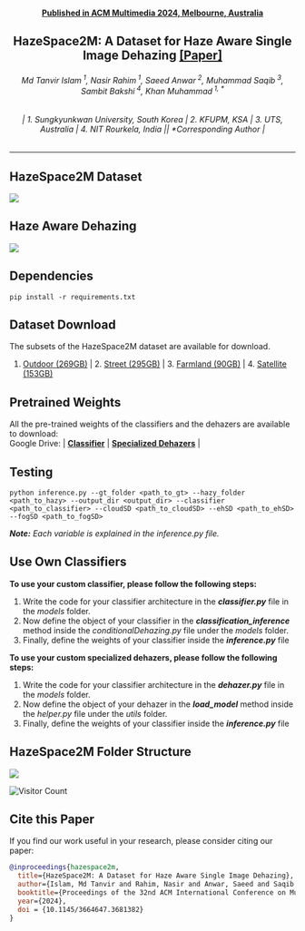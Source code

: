<h4 align="center"><strong><a href="https://2024.acmmm.org/">Published in ACM Multimedia 2024, Melbourne, Australia</a></strong></h4>
<h2 align="center"><strong>HazeSpace2M: A Dataset for Haze Aware Single Image Dehazing <a href="https://tanvirnwu.github.io/assets/papers/HazeSpace2M.pdf" target="_blank">[Paper]</a></strong></h2>
<h6 align="center">Md Tanvir Islam<sup> 1</sup>, Nasir Rahim<sup> 1</sup>, Saeed Anwar<sup> 2</sup>, Muhammad Saqib<sup> 3</sup>, Sambit Bakshi<sup> 4</sup>, Khan Muhammad<sup> 1, *</sup></h6>
<h6 align="center">| 1. Sungkyunkwan University, South Korea | 2. KFUPM, KSA | 3. UTS, Australia | 4. NIT Rourkela, India || *Corresponding Author |</h6> 
<hr>


## HazeSpace2M Dataset

![](./assets/HazeSpace2M.jpg)

## Haze Aware Dehazing
![](./assets/proposedFramework.jpg)

## Dependencies
```
pip install -r requirements.txt
````

## Dataset Download
The subsets of the HazeSpace2M dataset are available for download.
1. [Outdoor (269GB)](https://huggingface.co/datasets/tanvirnwu/HazeSpace2M/tree/main/Outdoor) | 2. [Street (295GB)](https://huggingface.co/datasets/tanvirnwu/HazeSpace2M/tree/main/Street) | 3. [Farmland (90GB)](https://huggingface.co/datasets/tanvirnwu/HazeSpace2M/tree/main/Farmland) | 4. [Satellite (153GB)](https://huggingface.co/datasets/tanvirnwu/HazeSpace2M/tree/main/Satellite) 

## Pretrained Weights
All the pre-trained weights of the classifiers and the dehazers are available to download:
<br>
Google Drive: | [**Classifier**](https://drive.google.com/drive/folders/147o4ltcZUYyct8oaTED4KuJFkAiV66zC?usp=sharing) | [**Specialized Dehazers**](https://drive.google.com/drive/folders/110cLD5pfLqLuIV95yBBTvXhbIQ2aZ2kd?usp=sharing) |
## Testing
```
python inference.py --gt_folder <path_to_gt> --hazy_folder <path_to_hazy> --output_dir <output_dir> --classifier <path_to_classifier> --cloudSD <path_to_cloudSD> --ehSD <path_to_ehSD> --fogSD <path_to_fogSD>

````
_**Note:** Each variable is explained in the inference.py file._


## Use Own Classifiers
**To use your custom classifier, please follow the following steps:**
1. Write the code for your classifier architecture in the _**classifier.py**_ file in the _models_ folder.
2. Now define the object of your classifier in the _**classification_inference**_ method inside the _conditionalDehazing.py_ file under the _models_ folder.
3. Finally, define the weights of your classifier inside the _**inference.py**_ file
   
**To use your custom specialized dehazers, please follow the following steps:**
1. Write the code for your classifier architecture in the _**dehazer.py**_ file in the _models_ folder.
2. Now define the object of your dehazer in the _**load_model**_ method inside the _helper.py_ file under the _utils_ folder.
3. Finally, define the weights of your classifier inside the _**inference.py**_ file

## HazeSpace2M Folder Structure
![](./assets/datasetStructure-02.jpg)


![Visitor Count](https://komarev.com/ghpvc/?username=tanvirnwu&repo=HazeSpace2M&style=for-the-badge&label=Project%20Views)

## Cite this Paper

If you find our work useful in your research, please consider citing our paper:

```bibtex
@inproceedings{hazespace2m,
  title={HazeSpace2M: A Dataset for Haze Aware Single Image Dehazing},
  author={Islam, Md Tanvir and Rahim, Nasir and Anwar, Saeed and Saqib Muhammad and Bakshi, Sambit and Muhammad, Khan},
  booktitle={Proceedings of the 32nd ACM International Conference on Multimedia},
  year={2024},
  doi = {10.1145/3664647.3681382}
}
